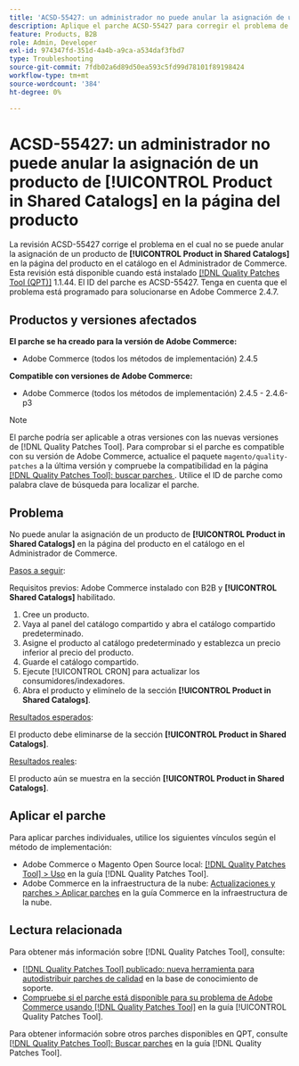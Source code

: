 ```yaml
---
title: 'ACSD-55427: un administrador no puede anular la asignación de un producto de **[!UICONTROL Product in Shared Catalogs]** en la página del producto'
description: Aplique el parche ACSD-55427 para corregir el problema de Adobe Commerce en el que no se puede quitar la asignación de un producto de **[!UICONTROL Product in Shared Catalogs]**.
feature: Products, B2B
role: Admin, Developer
exl-id: 974347fd-351d-4a4b-a9ca-a534daf3fbd7
type: Troubleshooting
source-git-commit: 7fdb02a6d89d50ea593c5fd99d78101f89198424
workflow-type: tm+mt
source-wordcount: '384'
ht-degree: 0%

---
```


# ACSD-55427: un administrador no puede anular la asignación de un producto de **[!UICONTROL Product in Shared Catalogs]** en la página del producto

La revisión ACSD-55427 corrige el problema en el cual no se puede anular la asignación de un producto de **[!UICONTROL Product in Shared Catalogs]** en la página del producto en el catálogo en el Administrador de Commerce. Esta revisión está disponible cuando está instalado [[!DNL Quality Patches Tool (QPT)]](https://experienceleague.adobe.com/es/docs/commerce-operations/tools/quality-patches-tool/quality-patches-tool-to-self-serve-quality-patches) 1.1.44. El ID del parche es ACSD-55427. Tenga en cuenta que el problema está programado para solucionarse en Adobe Commerce 2.4.7.

## Productos y versiones afectados

**El parche se ha creado para la versión de Adobe Commerce:**

* Adobe Commerce (todos los métodos de implementación) 2.4.5

**Compatible con versiones de Adobe Commerce:**

* Adobe Commerce (todos los métodos de implementación) 2.4.5 - 2.4.6-p3

>[!NOTE]
>
>El parche podría ser aplicable a otras versiones con las nuevas versiones de [!DNL Quality Patches Tool]. Para comprobar si el parche es compatible con su versión de Adobe Commerce, actualice el paquete `magento/quality-patches` a la última versión y compruebe la compatibilidad en la página [[!DNL Quality Patches Tool]: buscar parches &#x200B;](https://experienceleague.adobe.com/tools/commerce-quality-patches/index.html?lang=es). Utilice el ID de parche como palabra clave de búsqueda para localizar el parche.

## Problema

No puede anular la asignación de un producto de **[!UICONTROL Product in Shared Catalogs]** en la página del producto en el catálogo en el Administrador de Commerce.

<u>Pasos a seguir</u>:

Requisitos previos: Adobe Commerce instalado con B2B y **[!UICONTROL Shared Catalogs]** habilitado.
1. Cree un producto.
1. Vaya al panel del catálogo compartido y abra el catálogo compartido predeterminado.
1. Asigne el producto al catálogo predeterminado y establezca un precio inferior al precio del producto.
1. Guarde el catálogo compartido.
1. Ejecute [!UICONTROL CRON] para actualizar los consumidores/indexadores.
1. Abra el producto y elimínelo de la sección **[!UICONTROL Product in Shared Catalogs]**.

<u>Resultados esperados</u>:

El producto debe eliminarse de la sección **[!UICONTROL Product in Shared Catalogs]**.

<u>Resultados reales</u>:

El producto aún se muestra en la sección **[!UICONTROL Product in Shared Catalogs]**.

## Aplicar el parche

Para aplicar parches individuales, utilice los siguientes vínculos según el método de implementación:

* Adobe Commerce o Magento Open Source local: [[!DNL Quality Patches Tool] > Uso](/help/tools/quality-patches-tool/usage.md) en la guía [!DNL Quality Patches Tool].
* Adobe Commerce en la infraestructura de la nube: [Actualizaciones y parches > Aplicar parches](https://experienceleague.adobe.com/docs/commerce-cloud-service/user-guide/develop/upgrade/apply-patches.html?lang=es) en la guía Commerce en la infraestructura de la nube.

## Lectura relacionada

Para obtener más información sobre [!DNL Quality Patches Tool], consulte:

* [[!DNL Quality Patches Tool] publicado: nueva herramienta para autodistribuir parches de calidad](https://experienceleague.adobe.com/es/docs/commerce-operations/tools/quality-patches-tool/quality-patches-tool-to-self-serve-quality-patches) en la base de conocimiento de soporte.
* [Compruebe si el parche está disponible para su problema de Adobe Commerce usando [!DNL Quality Patches Tool]](/help/tools/quality-patches-tool/patches-available-in-qpt/check-patch-for-magento-issue-with-magento-quality-patches.md) en la guía [!UICONTROL Quality Patches Tool].


Para obtener información sobre otros parches disponibles en QPT, consulte [[!DNL Quality Patches Tool]: Buscar parches](https://experienceleague.adobe.com/tools/commerce-quality-patches/index.html?lang=es) en la guía [!DNL Quality Patches Tool].
